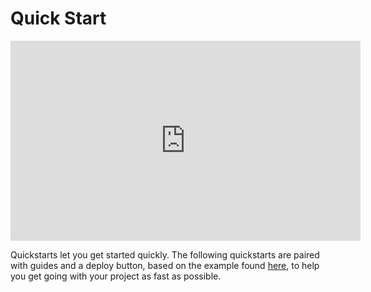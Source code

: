 # Quick Start

<iframe width="560" height="320" src="https://www.youtube.com/embed/BeJhkDziu8A" title="YouTube video player" frameborder="0" allow="accelerometer; autoplay; clipboard-write; encrypted-media; gyroscope; picture-in-picture" allowfullscreen></iframe>

Quickstarts let you get started quickly. The following quickstarts are paired with guides and a deploy button, based on the example found [here](https://github.com/4everland/project-templates), to help you get going with your project as fast as possible.

<guide-project-templates/>
